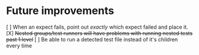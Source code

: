 # Future improvements
[ ] When an expect fails, point out _exactly_ which expect failed and place it.
[X] ~~Nested groups/test runners will have problems with running nested tests past 1 level~~
[ ] Be able to run a detected test file instead of it's children every time